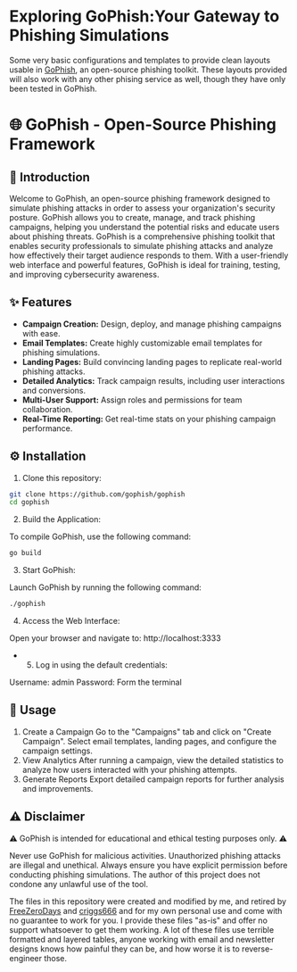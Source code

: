 # Exploring GoPhish:Your Gateway to Phishing Simulations
Some very basic configurations and templates to provide clean layouts usable in [GoPhish](https://github.com/gophish/gophish), an open-source phishing toolkit. These layouts provided will also work with any other phising service as well, though they have only been tested in GoPhish.

# 🌐 GoPhish - Open-Source Phishing Framework
## 🚀 Introduction

Welcome to GoPhish, an open-source phishing framework designed to simulate phishing attacks in order to assess your organization's security posture. GoPhish allows you to create, manage, and track phishing campaigns, helping you understand the potential risks and educate users about phishing threats.
GoPhish is a comprehensive phishing toolkit that enables security professionals to simulate phishing attacks and analyze how effectively their target audience responds to them. With a user-friendly web interface and powerful features, GoPhish is ideal for training, testing, and improving cybersecurity awareness.

## ✨ Features
- **Campaign Creation:** Design, deploy, and manage phishing campaigns with ease.
- **Email Templates:** Create highly customizable email templates for phishing simulations.
- **Landing Pages:** Build convincing landing pages to replicate real-world phishing attacks.
- **Detailed Analytics:** Track campaign results, including user interactions and conversions.
- **Multi-User Support:** Assign roles and permissions for team collaboration.
- **Real-Time Reporting:** Get real-time stats on your phishing campaign performance.

## ⚙️ Installation

1. Clone this repository:
```bash
git clone https://github.com/gophish/gophish
cd gophish
```

2. Build the Application:

To compile GoPhish, use the following command:

```bash
go build
```

3. Start GoPhish:

Launch GoPhish by running the following command:

```bash
./gophish
```

4. Access the Web Interface:

Open your browser and navigate to: http://localhost:3333

- 5. Log in using the default credentials:

Username: admin
Password: Form the terminal

## 📝 Usage
1. Create a Campaign
Go to the "Campaigns" tab and click on "Create Campaign".
Select email templates, landing pages, and configure the campaign settings.
2. View Analytics
After running a campaign, view the detailed statistics to analyze how users interacted with your phishing attempts.
3. Generate Reports
Export detailed campaign reports for further analysis and improvements.

## ⚠️ Disclaimer
⚠️ GoPhish is intended for educational and ethical testing purposes only. ⚠️

Never use GoPhish for malicious activities. Unauthorized phishing attacks are illegal and unethical. Always ensure you have explicit permission before conducting phishing simulations. The author of this project does not condone any unlawful use of the tool.

The files in this repository were created and modified by me, and retired by [FreeZeroDays](https://github.com/FreeZeroDays) and [criggs666](https://github.com/criggs626/) and  for my own personal use and come with no guarantee to work for you. I provide these files "as-is" and offer no support whatsoever to get them working. A lot of these files use terrible formatted and layered tables, anyone working with email and newsletter designs knows how painful they can be, and how worse it is to reverse-engineer those.
